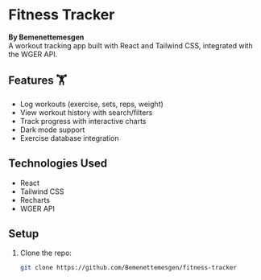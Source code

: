 # Fitness Tracker  
**By Bemenettemesgen**  
A workout tracking app built with React and Tailwind CSS, integrated with the WGER API.  

## Features 🏋️  
- Log workouts (exercise, sets, reps, weight)  
- View workout history with search/filters  
- Track progress with interactive charts  
- Dark mode support  
- Exercise database integration  

## Technologies Used  
- React  
- Tailwind CSS  
- Recharts  
- WGER API  

## Setup  
1. Clone the repo:  
   ```bash  
   git clone https://github.com/Bemenettemesgen/fitness-tracker  